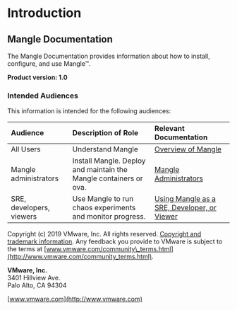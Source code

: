 # Introduction

## Mangle Documentation

The Mangle Documentation provides information about how to install, configure, and use Mangle™.

**Product version: 1.0**

### Intended Audiences

This information is intended for the following audiences:

| **Audience** | **Description of Role** | **Relevant Documentation** |
| :--- | :--- | :--- |
| All Users | Understand Mangle | [Overview of Mangle](https://vmware-1.gitbook.io/workspace/overview) |
| Mangle administrators | Install Mangle. Deploy and maintain the Mangle containers or ova. | [Mangle Administrators](https://vmware-1.gitbook.io/workspace/mangle-administration) |
| SRE, developers, viewers | Use Mangle to run chaos experiments and monitor progress. | [Using Mangle as a SRE, Developer, or Viewer](https://vmware-1.gitbook.io/workspace/sre-developers-and-users) |

Copyright \(c\) 2019 VMware, Inc. All rights reserved. [Copyright and trademark information](http://pubs.vmware.com/copyright-trademark.html). Any feedback you provide to VMware is subject to the terms at [www.vmware.com/community\_terms.html](http://www.vmware.com/community_terms.html).

**VMware, Inc.**  
3401 Hillview Ave.  
Palo Alto, CA 94304

[www.vmware.com](http://www.vmware.com)

